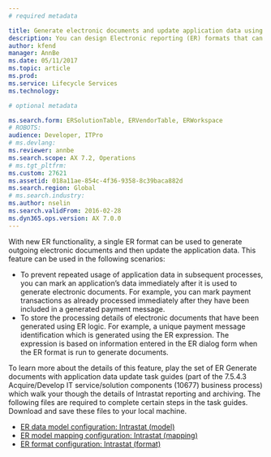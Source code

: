 ```yaml
---
# required metadata

title: Generate electronic documents and update application data using the Electronic reporting tool
description: You can design Electronic reporting (ER) formats that can be used in the Dynamics 365 for Operations application to generate outgoing electronic documents. You can also design ER formats that parse incoming electronic documents and use the content in those documents to update application data.
author: kfend
manager: AnnBe
ms.date: 05/11/2017
ms.topic: article
ms.prod: 
ms.service: Lifecycle Services
ms.technology: 

# optional metadata

ms.search.form: ERSolutionTable, ERVendorTable, ERWorkspace
# ROBOTS: 
audience: Developer, ITPro
# ms.devlang: 
ms.reviewer: annbe
ms.search.scope: AX 7.2, Operations
# ms.tgt_pltfrm: 
ms.custom: 27621
ms.assetid: 018a11ae-854c-4f36-9358-8c39baca882d
ms.search.region: Global
# ms.search.industry: 
ms.author: nselin
ms.search.validFrom: 2016-02-28
ms.dyn365.ops.version: AX 7.0.0
---
```



With new ER functionality, a single ER format can be used to generate outgoing electronic documents and then update the application data. This feature can be used in the following scenarios:

- To prevent repeated usage of application data in subsequent processes, you can mark an application’s data immediately after it is used to generate electronic documents. For example, you can mark payment transactions as already processed immediately after they have been included in a generated payment message.
- To store the processing details of electronic documents that have been generated using ER logic. For example, a unique payment message identification which is generated using the ER expression. The expression is based on information entered in the ER dialog form when the ER format is run to generate documents.

To learn more about the details of this feature, play the set of ER Generate documents with application data update task guides (part of the 7.5.4.3 Acquire/Develop IT service/solution components (10677) business process) which walk your though the details of Intrastat reporting and archiving. The following files are required to complete certain steps in the task guides. Download and save these files to your local machine.

- [ER data model configuration: Intrastat (model)](https://go.microsoft.com/fwlink/?linkid=849038)
- [ER model mapping configuration: Intrastat (mapping)](https://go.microsoft.com/fwlink/?linkid=849038)
- [ER format configuration: Intrastat (format)](https://go.microsoft.com/fwlink/?linkid=849038)
